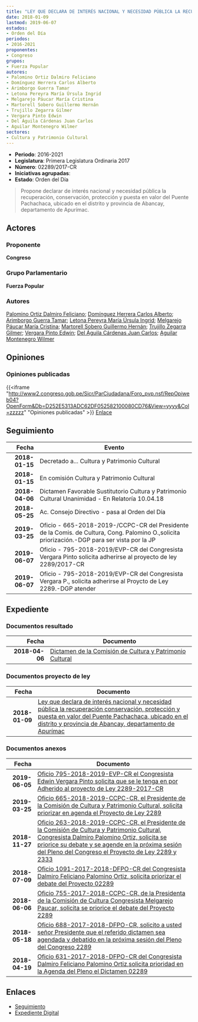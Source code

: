 ```yaml
---
title: "LEY QUE DECLARA DE INTERÉS NACIONAL Y NECESIDAD PÚBLICA LA RECUPERACIÓN, CONSERVACIÓN, PROTECCIÓN Y PUESTA EN VALOR DEL PUENTE PACHACHACA, UBICADO EN EL DISTRITO Y PROVINCIA DE ABANCAY, DEPARTAMENTO DE APURÍMAC"
date: 2018-01-09
lastmod: 2019-06-07
estados:
- Orden del Día
periodos:
- 2016-2021
proponentes:
- Congreso
grupos:
- Fuerza Popular
autores:
- Palomino Ortiz Dalmiro Feliciano
- Domínguez Herrera Carlos Alberto
- Arimborgo Guerra Tamar
- Letona Pereyra María Úrsula Ingrid
- Melgarejo Páucar María Cristina
- Martorell Sobero Guillermo Hernán
- Trujillo Zegarra Gilmer
- Vergara Pinto Edwin
- Del Águila Cárdenas Juan Carlos
- Aguilar Montenegro Wilmer
sectores:
- Cultura y Patrimonio Cultural
---
```

- **Periodo**: 2016-2021
- **Legislatura**: Primera Legislatura Ordinaria 2017
- **Número**: 02289/2017-CR
- **Iniciativas agrupadas**: 
- **Estado**: Orden del Día

> Propone declarar de interés nacional y necesidad pública la recuperación, conservación, protección y puesta en valor del Puente Pachachaca, ubicado en el distrito y provincia de Abancay, departamento de Apurímac.


## Actores

### Proponente

**Congreso**

### Grupo Parlamentario

**Fuerza Popular**

### Autores

[Palomino Ortiz Dalmiro Feliciano](mailto:mailto:dfpalomino@congreso.gob.pe); [Domínguez Herrera Carlos Alberto](mailto:mailto:cdominguez@congreso.gob.pe); [Arimborgo Guerra Tamar](mailto:mailto:tarimborgo@congreso.gob.pe); [Letona Pereyra María Úrsula Ingrid](mailto:mailto:mletona@congreso.gob.pe); [Melgarejo Páucar María Cristina](mailto:mailto:mmelgarejo@congreso.gob.pe); [Martorell Sobero Guillermo Hernán](mailto:mailto:gmartorell@congreso.gob.pe); [Trujillo Zegarra Gilmer](mailto:mailto:gtrujilloz@congreso.gob.pe); [Vergara Pinto Edwin](mailto:mailto:evergara@congreso.gob.pe); [Del Águila Cárdenas Juan Carlos](mailto:mailto:jdelaguila@congreso.gob.pe); [Aguilar Montenegro Wilmer](mailto:mailto:waguilar@congreso.gob.pe)

## Opiniones

### Opiniones publicadas

{{<iframe "http://www2.congreso.gob.pe/Sicr/ParCiudadana/Foro_pvp.nsf/RepOpiweb04?OpenForm&Db=D252E5313ADC62DF052582100080CD76&View=yyyy&Col=zzzzz" "Opiniones publicadas" >}}
[Enlace](http://www2.congreso.gob.pe/Sicr/ParCiudadana/Foro_pvp.nsf/RepOpiweb04?OpenForm&Db=D252E5313ADC62DF052582100080CD76&View=yyyy&Col=zzzzz)


## Seguimiento

| Fecha | Evento |
|------:|--------|
| **2018-01-15** | Decretado a... Cultura y Patrimonio Cultural |
| **2018-01-15** | En comisión Cultura y Patrimonio Cultural |
| **2018-04-06** | Dictamen Favorable Sustitutorio Cultura y Patrimonio Cultural Unanimidad - En Relatoría 10.04.18 |
| **2018-05-25** | Ac. Consejo Directivo - pasa al Orden del Día |
| **2019-03-25** | Oficio - 665-2018-2019-/CCPC-CR del Presidente de la Comis. de Cultura, Cong. Palomino O.,solicita priorización.-DGP para ser vista por la JP |
| **2019-06-07** | Oficio - 795-2018-2019/EVP-CR del Congresista Vergara Pinto solicita adherirse al proyecto de ley 2289/2017-CR |
| **2019-06-07** | Oficio - 795-2018-2019/EVP-CR del Congresista Vergara P., solicita adherirse al Proycto de Ley 2289.-DGP atender |

## Expediente

### Documentos resultado

| Fecha | Documento |
|------:|-----------|
| **2018-04-06** | [Dictamen de la Comisión de Cultura y Patrimonio Cultural](http://www.leyes.congreso.gob.pe/Documentos/2016_2021/Dictamenes/Proyectos_de_Ley/02289DC05MAY20180406.pdf) |

### Documentos proyecto de ley

| Fecha | Documento |
|------:|-----------|
| **2018-01-09** | [Ley que declara de interés nacional y necesidad pública la recuperación conservación, protección y puesta en valor del Puente Pachachaca, ubicado en el distrito y provincia de Abancay, departamento de Apurímac](http://www.leyes.congreso.gob.pe/Documentos/2016_2021/Proyectos_de_Ley_y_de_Resoluciones_Legislativas/PL0228920180109.pdf) |

### Documentos anexos

| Fecha | Documento |
|------:|-----------|
| **2019-06-05** | [Oficio 795-2018-2019-EVP-CR el Congresista Edwin Vergara Pinto solicita que se le tenga en por Adherido al proyecto de Ley 2289-2017-CR](http://www.leyes.congreso.gob.pe/Documentos/2016_2021/Oficios/Congresistas/OFICIO-795-2018-2019-EVP-CR.pdf) |
| **2019-03-25** | [Oficio 665-2018-2019-CCPC-CR, el Presidente de la Comisión de Cultura y Patrimonio Cultural, solicita priorizar en agenda el Proyecto de Ley 2289](http://www.leyes.congreso.gob.pe/Documentos/2016_2021/Oficios/Comisiones_Ordinarias/OFICIO-665-2018-2019-CCPC-CR.pdf) |
| **2018-11-27** | [Oficio 263-2018-2019-CCPC-CR, el Presidente de la Comisión de Cultura y Patrimonio Cultural, Congresista Dalmiro Palomino Ortiz, solicita se priorice su debate y se agende en la próxima sesión del Pleno del Congreso el Proyecto de Ley 2289 y 2333](http://www.leyes.congreso.gob.pe/Documentos/2016_2021/Oficios/Comisiones_Ordinarias/OFICIO-263-2018-2019-CCPC-CR.PDF) |
| **2018-07-09** | [Oficio 1091-2017-2018-DFPO-CR del Congresista Dalmiro Feliciano Palomino Ortiz, solicita priorizar el debate del Proyecto 02289](http://www.leyes.congreso.gob.pe/Documentos/2016_2021/Oficios/Congresistas/OFICIO-1091-2017-2018-DFPO-CR.pdf) |
| **2018-06-06** | [Oficio 755-2017-2018-CCPC-CR, de la Presidenta de la Comisión de Cultura Congresista Melgarejo Paucar, solicita se priorice el debate del Proyecto 2289](http://www.leyes.congreso.gob.pe/Documentos/2016_2021/Oficios/Comisiones_Ordinarias/OFICIO-755-2017-2018-CCPC-CR.PDF) |
| **2018-05-18** | [Oficio 688-2017-2018-DFPO-CR, solicito a usted señor Presidente que el referido dictamen sea agendada y debatido en la próxima sesión del Pleno del Congreso 2289](http://www.leyes.congreso.gob.pe/Documentos/2016_2021/Oficios/Congresistas/OFICIO-688-2017-2018-DFPO-CR.pdf) |
| **2018-04-19** | [Oficio 631-2017-2018-DFPO-CR del Congresista Dalmiro Feliciano Palomino Ortiz,solicita prioridad en la Agenda del Pleno el Dictamen 02289](http://www.leyes.congreso.gob.pe/Documentos/2016_2021/Oficios/Congresistas/OFICIO-631-2017-2018-DFPO-CR.pdf) |

## Enlaces

- [Seguimiento](http://www2.congreso.gob.pe/Sicr/TraDocEstProc/CLProLey2016.nsf/f7fff46988ca05b1052578e100829cc7/fd64ea993031f3670525821000834bb1?OpenDocument)
- [Expediente Digital](http://www2.congreso.gob.pe/Sicr/TraDocEstProc/CLProLey2016.nsf/f7fff46988ca05b1052578e100829cc7/fd64ea993031f3670525821000834bb1?OpenDocument&Click=05257FB7005EB655.eb71d0cf91d8294e05256cdf006b5706/$Body/0.1C6C)

